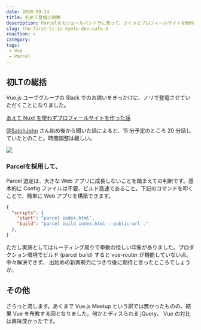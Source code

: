 ```yaml
---
date: 2018-09-14
title: 初めて登壇に挑戦
description: Parcelをモジュールバンドラに使って、さくっとプロフィールサイトを制作。ちなみにご縁があって初登壇させていただきました！
slug: the-first-lt-in-kyoto-dev-cafe-3
reaction: ✊
category: 
tags: 
 - Vue
 - Parcel
---
```


## 初LTの総括

Vue.js ユーザグループの Slack でのお誘いをきっかけに、ノリで登壇させていただくことになりました。

<a class="link-preview" href="https://docs.google.com/presentation/d/e/2PACX-1vSFU25_aUcdfksE887xYYdsG3QdlUgrQDAxZh3BRdpbA6I91HPwax6PgpEQAAK4y7EYzdeIRY2OysZ3/pub">あえて Nuxt を使わずプロフィールサイトを作った話</a>

[@SatohJohn](https://twitter.com/SatohJohn) さん始め後から聞いた話によると、15 分予定のところ 20 分話していたとのこと。時間調整は難しい。

![](https://i.imgur.com/UjArqZQ.jpg)

### Parcelを採用して、

Parcel 選定は、大きな Web アプリに成長しないことを踏まえての判断です。基本的に Config ファイルは不要、ビルド高速であること。下記のコマンドを叩くことで、簡単に Web アプリを構築できます。

```json
{
  "scripts": {
    "start": "parcel index.html",
    "build": "parcel build index.html --public-url ."
  },
}
```

ただし実感としてはルーティング周りで挙動の怪しい印象がありました。プロダクション環境でビルド (parcel build) すると vue-router が機能していない点。中々解決できず。 出始めの新興勢力につき今後に期待と言ったところでしょうか。

## その他

さらっと流します。あくまで Vue.js Meetup という訳では無かったものの、結果 Vue を布教する回となりました。何かとディスられる jQuery、 Vue の対比は興味深かったです。
